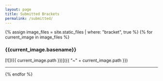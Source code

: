 ```yaml
---
layout: page
title: Submitted Brackets
permalink: /submitted/
---
```


{% assign image_files = site.static_files | where: "bracket", true %}
{% for current_image in image_files %}

### {{current_image.basename}}

  [![]({{ current_image.path }})]({{ "~" + current_image.path }})

***

{% endfor %}